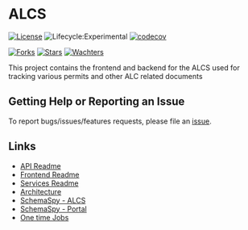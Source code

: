 # ALCS
[![License](https://img.shields.io/badge/License-Apache%202.0-blue.svg)](LICENSE)
![Lifecycle:Experimental](https://img.shields.io/badge/Lifecycle-Experimental-339999)
[![codecov](https://img.shields.io/codeclimate/coverage/bcgov/alcs)](https://codeclimate.com/github/bcgov/alcs)

[![Forks](https://img.shields.io/github/forks/bcgov/alcs.svg)](https://github.com/bcgov/tno/network/members)
[![Stars](https://img.shields.io/github/stars/bcgov/alcs.svg)](https://github.com/bcgov/tno/stargazers)
[![Wachters](https://img.shields.io/github/watchers/bcgov/alcs.svg)](https://github.com/bcgov/tno/watchers)

This project contains the frontend and backend for the ALCS used for tracking various permits and other ALC related documents

## Getting Help or Reporting an Issue
To report bugs/issues/features requests, please file an [issue](https://github.com/bcgov/alcs/issues).

## Links
- [API Readme](services/README.md)
- [Frontend Readme](./alcs-frontend/README.md)
- [Services Readme](./services/README.md)
- [Architecture](./docs/architecture.md)
- [SchemaSpy - ALCS](https://bcgov.github.io/alcs/schemaspy/alcs/index.html)
- [SchemaSpy - Portal](https://bcgov.github.io/alcs/schemaspy/portal/index.html)
- [One time Jobs](./docs/jobs.md)